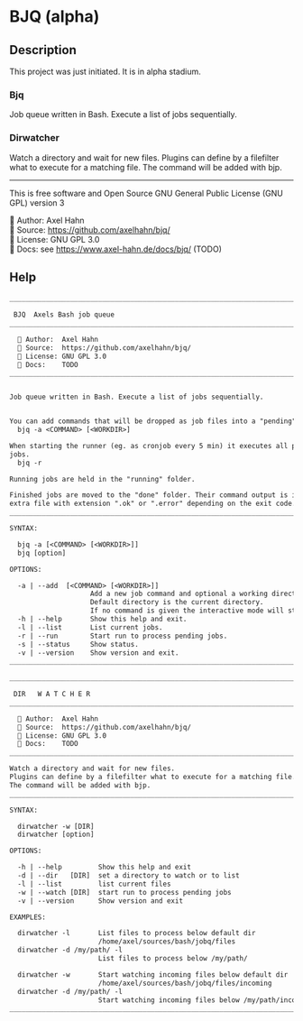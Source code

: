 # BJQ (alpha)

## Description

This project was just initiated. It is in alpha stadium.

### Bjq

Job queue written in Bash. Execute a list of jobs sequentially.

### Dirwatcher

Watch a directory and wait for new files.
Plugins can define by a filefilter what to execute for a matching file.
The command will be added with bjp.

---

This is free software and Open Source 
GNU General Public License (GNU GPL) version 3

👤 Author: Axel Hahn\
🧾 Source: <https://github.com/axelhahn/bjq/>\
📜 License: GNU GPL 3.0\
📗 Docs: see <https://www.axel-hahn.de/docs/bjq/> (TODO)

## Help

```txt
______________________________________________________________________________
     
 BJQ  Axels Bash job queue
__________________________________________________________________________v0.1

  👤 Author:  Axel Hahn
  🧾 Source:  https://github.com/axelhahn/bjq/
  📜 License: GNU GPL 3.0
  📗 Docs:    TODO
______________________________________________________________________________


Job queue written in Bash. Execute a list of jobs sequentially.


You can add commands that will be dropped as job files into a "pending" queue.
  bjq -a <COMMAND> [<WORKDIR>]

When starting the runner (eg. as cronjob every 5 min) it executes all pending
jobs.
  bjq -r

Running jobs are held in the "running" folder.

Finished jobs are moved to the "done" folder. Their command output is in an
extra file with extension ".ok" or ".error" depending on the exit code.
______________________________________________________________________________

SYNTAX:

  bjq -a [<COMMAND> [<WORKDIR>]]
  bjq [option]

OPTIONS:

  -a | --add  [<COMMAND> [<WORKDIR>]]
                    Add a new job command and optional a working directory.
                    Default directory is the current directory.
                    If no command is given the interactive mode will start.
  -h | --help       Show this help and exit.
  -l | --list       List current jobs.
  -r | --run        Start run to process pending jobs.
  -s | --status     Show status.
  -v | --version    Show version and exit.
______________________________________________________________________________
```

```txt
______________________________________________________________________________
     
 DIR   W A T C H E R
__________________________________________________________________________v0.1

  👤 Author:  Axel Hahn
  🧾 Source:  https://github.com/axelhahn/bjq/
  📜 License: GNU GPL 3.0
  📗 Docs:    TODO
______________________________________________________________________________

Watch a directory and wait for new files.
Plugins can define by a filefilter what to execute for a matching file.
The command will be added with bjp.
______________________________________________________________________________

SYNTAX:

  dirwatcher -w [DIR]
  dirwatcher [option]

OPTIONS:

  -h | --help         Show this help and exit
  -d | --dir   [DIR]  set a directory to watch or to list
  -l | --list         list current files
  -w | --watch [DIR]  start run to process pending jobs
  -v | --version      Show version and exit

EXAMPLES:

  dirwatcher -l       List files to process below default dir
                      /home/axel/sources/bash/jobq/files
  dirwatcher -d /my/path/ -l
                      List files to process below /my/path/

  dirwatcher -w       Start watching incoming files below default dir
                      /home/axel/sources/bash/jobq/files/incoming
  dirwatcher -d /my/path/ -l
                      Start watching incoming files below /my/path/incoming
______________________________________________________________________________
```